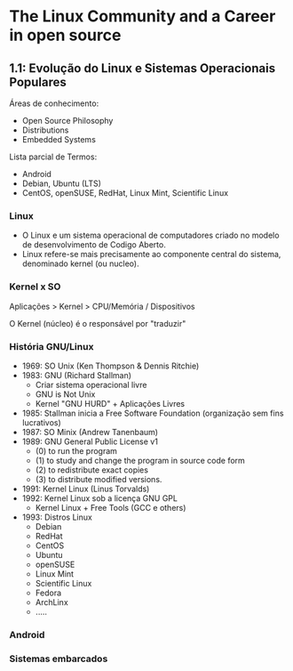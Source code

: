 # The Linux Community and a Career in open source

## 1.1: Evolução do Linux e Sistemas Operacionais Populares

Áreas de conhecimento:

- Open Source Philosophy
- Distributions
- Embedded Systems

Lista parcial de Termos:

- Android
- Debian, Ubuntu (LTS)
- CentOS, openSUSE, RedHat, Linux Mint, Scientific Linux

### Linux

- O Linux e um sistema operacional de computadores criado no modelo de desenvolvimento de Codigo Aberto.
- Linux refere-se mais precisamente ao componente central do sistema, denominado kernel (ou nucleo).

### Kernel x SO

Aplicações > Kernel > CPU/Memória / Dispositivos

O Kernel (núcleo) é o responsável por "traduzir"

### História GNU/Linux

- 1969: SO Unix (Ken Thompson & Dennis Ritchie)
- 1983: GNU (Richard Stallman)
  - Criar sistema operacional livre
  - GNU is Not Unix
  - Kernel "GNU HURD" + Aplicações Livres
- 1985: Stallman inicia a Free Software Foundation (organização sem fins lucrativos)
- 1987: SO Minix (Andrew Tanenbaum)
- 1989: GNU General Public License v1
  - (0) to run the program
  - (1) to study and change the program in source code form
  - (2) to redistribute exact copies
  - (3) to distribute modified versions.
- 1991: Kernel Linux (Linus Torvalds)
- 1992: Kernel Linux sob a licença GNU GPL
  - Kernel Linux + Free Tools (GCC e others)
- 1993: Distros Linux
  - Debian
  - RedHat
  - CentOS
  - Ubuntu
  - openSUSE
  - Linux Mint
  - Scientific Linux
  - Fedora
  - ArchLinx
  - .....
  
### Android

### Sistemas embarcados
  
